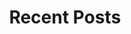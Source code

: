 ---
layout: home
title: "Recent Posts"
tags: [content technology, photography, cycling, product management]
image:
  feature: typewriter.jpg
---
